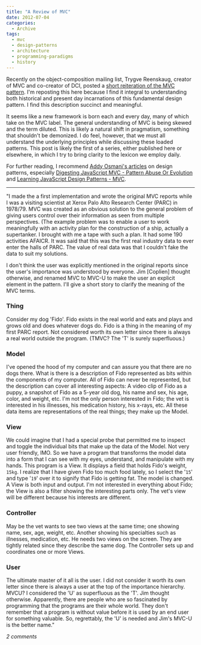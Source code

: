 ```yaml
---
title: "A Review of MVC"
date: 2012-07-04
categories:
  - Archive
tags:
  - mvc
  - design-patterns
  - architecture
  - programming-paradigms
  - history
---
```


Recently on the object-composition mailing list, Trygve Reenskaug, creator of MVC and co-creator of DCI, posted a <a href="https://groups.google.com/d/msg/object-composition/4bn32D8KzWc/-DOKxztvNrkJ" target="_blank">short reiteration of the MVC pattern</a>. I'm reposting this here because I find it integral to understanding both historical and present day incarnations of this fundamental design pattern. I find this description succinct and meaningful.

It seems like a new framework is born each and every day, many of which take on the MVC label. The general understanding of MVC is being skewed and the term diluted. This is likely a natural shift in pragmatism, something that shouldn't be demonized. I do feel, however, that we must all understand the underlying principles while discussing these loaded patterns. This post is likely the first of a series, either published here or elsewhere, in which I try to bring clarity to the lexicon we employ daily.

For further reading, I recommend <a href="http://addyosmani.com/blog/" target="_blank">Addy Osmani's articles</a> on design patterns, especially <a href="http://addyosmani.com/blog/digesting-javascript-mvc-pattern-abuse-or-evolution/" target="_blank">Digesting JavaScript MVC - Pattern Abuse Or Evolution</a> and <a href="http://addyosmani.com/resources/essentialjsdesignpatterns/book/#detailmvc" target="_blank">Learning JavaScript Design Patterns - MVC</a>.

---

"I made the a first implementation and wrote the original MVC reports while I was a visiting scientist at Xerox Palo Alto Research Center (PARC) in 1978/79. MVC was created as an obvious solution to the general problem of giving users control over their information as seen from multiple perspectives. (The example problem was to enable a user to work meaningfully with an activity plan for the construction of a ship, actually a supertanker. I brought with me a tape with such a plan. It had some 190 activities AFAICR. It was said that this was the first real industry data to ever enter the halls of PARC. The value of real data was that I couldn't fake the data to suit my solutions.

I don't think the user was explicitly mentioned in the original reports since the user's importance was understood by everyone. Jim [Coplien] thought otherwise, and renamed MVC to MVC-U to make the user an explicit element in the pattern. I'll give a short story to clarify the meaning of the MVC terms.

### Thing

Consider my dog 'Fido'. Fido exists in the real world and eats and plays and grows old and does whatever dogs do. Fido is a thing in the meaning of my first PARC report. Not considered worth its own letter since there is always a real world outside the program. (TMVC? The 'T' is surely superfluous.)

### Model

I've opened the hood of my computer and can assure you that there are no dogs there. What is there is a description of Fido represented as bits within the components of my computer. All of Fido can never be represented, but the description can cover all interesting aspects: A video clip of Fido as a puppy, a snapshot of Fido as a 5-year old dog, his name and sex, his age, color, and weight, etc. I'm not the only person interested in Fido; the vet is interested in his illnesses, his medication history, his x-rays, etc. All these data items are representations of the real things; they make up the Model.

### View

We could imagine that I had a special probe that permitted me to inspect and toggle the individual bits that make up the data of the Model. Not very user friendly, IMO. So we have a program that transforms the model data into a form that I can see with my eyes, understand, and manipulate with my hands. This program is a View. It displays a field that holds Fido's weight, `15kg`. I realize that I have given Fido too much food lately, so I select the '`15`' and type '`19`' over it to signify that Fido is getting fat. The model is changed. A View is both input and output. I'm not interested in everything about Fido; the View is also a filter showing the interesting parts only. The vet's view will be different because his interests are different.

### Controller

May be the vet wants to see two views at the same time; one showing name, sex, age, weight, etc. Another showing his specialties such as illnesses, medication, etc. He needs two views on the screen. They are tightly related since they describe the same dog. The Controller sets up and coordinates one or more Views.

### User

The ultimate master of it all is the user. I did not consider it worth its own letter since there is always a user at the top of the importance hierarchy. MVCU? I considered the 'U' as superfluous as the 'T'. Jim thought otherwise. Apparently, there are people who are so fascinated by programming that the programs are their whole world. They don't remember that a program is without value before it is used by an end user for something valuable. So, regrettably, the 'U' is needed and Jim's MVC-U is the better name."

*2 comments*